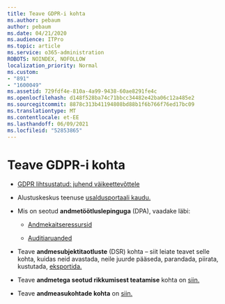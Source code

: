 ```yaml
---
title: Teave GDPR-i kohta
ms.author: pebaum
author: pebaum
ms.date: 04/21/2020
ms.audience: ITPro
ms.topic: article
ms.service: o365-administration
ROBOTS: NOINDEX, NOFOLLOW
localization_priority: Normal
ms.custom:
- "891"
- "1600049"
ms.assetid: 729fdf4e-810a-4a99-9438-60ae8291fe4c
ms.openlocfilehash: d148f528ba74c71bbcc34482e42ba06c12a485e2
ms.sourcegitcommit: 8878c313b41194808bd88b1f6b766f76ed17bc09
ms.translationtype: MT
ms.contentlocale: et-EE
ms.lasthandoff: 06/09/2021
ms.locfileid: "52853865"
---
```

# <a name="information-about-gdpr"></a>Teave GDPR-i kohta

- [GDPR lihtsustatud: juhend väikeettevõttele](/microsoft-365/admin/security-and-compliance/gdpr-compliance)

- Alustuskeskus teenuse [usaldusportaali kaudu.](https://servicetrust.microsoft.com/ViewPage/GDPRGetStarted)

- Mis on seotud **andmetöötluslepinguga** (DPA), vaadake läbi:

  - [Andmekaitseressursid](https://servicetrust.microsoft.com/ViewPage/TrustDocuments)

  - [Auditiaruanded](https://servicetrust.microsoft.com/ViewPage/MSComplianceGuide)

- Teave **andmesubjektitaotluste** (DSR) kohta – siit leiate teavet selle kohta, kuidas neid avastada, neile juurde pääseda, parandada, piirata, kustutada, [eksportida.](/microsoft-365/compliance/gdpr-dsr-office365)

- Teave **andmetega seotud rikkumisest teatamise** kohta on [siin.](https://servicetrust.microsoft.com/ViewPage/GDPRBreach)

- Teave **andmeasukohtade kohta** on [siin.](https://products.office.com/where-is-your-data-located?ms.officeurl=datamaps&amp;geo=All#All)
